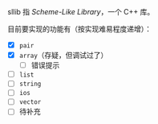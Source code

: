 sllib 指 *Scheme-Like Library*，一个 C++ 库。

目前要实现的功能有（按实现难易程度递增）：

- [x] `pair`
- [x] `array`（存疑，但调试过了）
  - [ ] 错误提示
- [ ] `list`
- [ ] `string`
- [ ] `ios`
- [ ] `vector`
- [ ] 待补充
